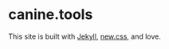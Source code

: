 # canine.tools
This site is built with [Jekyll](https://jekyllrb.com/), [new.css](https://newcss.net/), and love.
